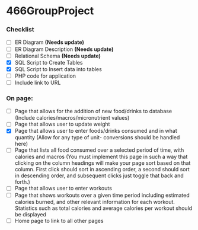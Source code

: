 # 466GroupProject

### Checklist
- [ ] ER Diagram **(Needs update)**
- [ ] ER Diagram Description **(Needs update)**
- [ ] Relational Schema **(Needs update)**
- [x] SQL Script to Create Tables
- [x] SQL Script to Insert data into tables
- [ ] PHP code for application
- [ ] Include link to URL

### On page:
- [ ] Page that allows for the addition of new food/drinks to database (Include calories/macros/micronutrient values)
- [ ] Page that allows user to update weight
- [x] Page that allows user to enter foods/drinks consumed and in what quantity (Allow for any type of unit- conversions should be handled here)
- [ ] Page that lists all food consumed over a selected period of time, with calories and macros (You must implement this page in such a way that clicking on the column headings will make your page sort based on that column. First click should sort in ascending order, a second should sort in descending order, and subsequent clicks just toggle that back and forth.)
- [ ] Page that allows user to enter workouts
- [ ] Page that shows workouts over a given time period including estimated calories burned, and other relevant information for each workout. Statistics such as total calories and average calories per workout should be displayed
- [ ] Home page to link to all other pages
